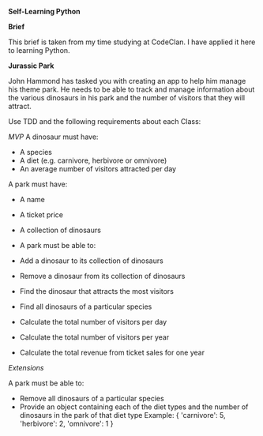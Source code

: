 **Self-Learning Python**

**Brief**

This brief is taken from my time studying at CodeClan. I have applied it here to learning Python.

**Jurassic Park**

John Hammond has tasked you with creating an app to help him manage his theme park. He needs to be able to track and manage information about the various dinosaurs in his park and the number of visitors that they will attract.

Use TDD and the following requirements about each Class:

*MVP*
A dinosaur must have:

- A species
- A diet (e.g. carnivore, herbivore or omnivore)
- An average number of visitors attracted per day

A park must have:

- A name
- A ticket price
- A collection of dinosaurs
- A park must be able to:

- Add a dinosaur to its collection of dinosaurs
- Remove a dinosaur from its collection of dinosaurs
- Find the dinosaur that attracts the most visitors
- Find all dinosaurs of a particular species
- Calculate the total number of visitors per day
- Calculate the total number of visitors per year
- Calculate the total revenue from ticket sales for one year

*Extensions*

A park must be able to:

- Remove all dinosaurs of a particular species
- Provide an object containing each of the diet types and the number of dinosaurs in the park of that diet type
    Example: { 'carnivore': 5, 'herbivore': 2, 'omnivore': 1 }